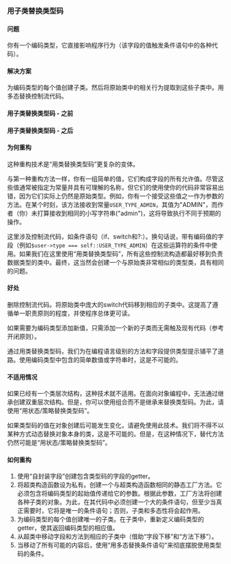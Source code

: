 ### 用子类替换类型码
#### 问题
你有一个编码类型，它直接影响程序行为（该字段的值触发条件语句中的各种代码）。

#### 解决方案
为编码类型的每个值创建子类。然后将原始类中的相关行为提取到这些子类中。用多态替换控制流代码。

#### 用子类替换类型码 - 之前
#### 用子类替换类型码 - 之后

#### 为何重构
这种重构技术是“用类替换类型码”更复杂的变体。

与第一种重构方法一样，你有一组简单的值，它们构成字段的所有允许值。尽管这些值通常被指定为常量并具有可理解的名称，但它们的使用使你的代码非常容易出错，因为它们实际上仍然是原始类型。例如，你有一个接受这些值之一作为参数的方法。在某个时刻，该方法接收到常量`USER_TYPE_ADMIN`，其值为"ADMIN"，而作者（你）未打算接收到相同的小写字符串("admin")，这将导致执行不同于预期的操作。

这里涉及控制流代码，如条件语句（if、switch和?:）。换句话说，带有编码值的字段（例如`$user->type === self::USER_TYPE_ADMIN`）在这些运算符的条件中使用。如果我们在这里使用“用类替换类型码”，所有这些控制流构造都最好移到负责数据类型的类中。最终，这当然会创建一个与原始类非常相似的类型类，具有相同的问题。

#### 好处
删除控制流代码。将原始类中庞大的switch代码移到相应的子类中。这提高了遵循单一职责原则的程度，并使程序总体更可读。

如果需要为编码类型添加新值，只需添加一个新的子类而无需触及现有代码（参考开闭原则）。

通过用类替换类型码，我们为在编程语言级别的方法和字段提供类型提示铺平了道路。使用编码类型中包含的简单数值或字符串时，这是不可能的。

#### 不适用情况
如果已经有一个类层次结构，这种技术就不适用。在面向对象编程中，无法通过继承创建双重层次结构。但是，你可以使用组合而不是继承来替换类型码。为此，请使用“用状态/策略替换类型码”。

如果类型码的值在对象创建后可能发生变化，请避免使用此技术。我们将不得不以某种方式动态替换对象本身的类，这是不可能的。但是，在这种情况下，替代方法仍然可能是“用状态/策略替换类型码”。

#### 如何重构
1. 使用“自封装字段”创建包含类型码的字段的getter。
2. 将超类构造函数设为私有。创建一个与超类构造函数相同的静态工厂方法。它必须包含将编码类型的起始值传递给它的参数。根据此参数，工厂方法将创建各种子类的对象。为此，在其代码中必须创建一个大的条件语句，但至少当真正需要时，它将是唯一的条件语句；否则，子类和多态性将会起作用。
3. 为编码类型的每个值创建唯一的子类。在子类中，重新定义编码类型的getter，使其返回编码类型的相应值。
4. 从超类中移动字段和方法到相应的子类中（借助“字段下移”和“方法下移”）。
5. 当移动了所有可能的内容后，使用“用多态替换条件语句”来彻底摆脱使用类型码的条件。